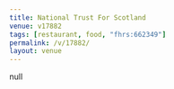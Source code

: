 ```yaml
---
title: National Trust For Scotland
venue: v17882
tags: [restaurant, food, "fhrs:662349"]
permalink: /v/17882/
layout: venue
---
```

null